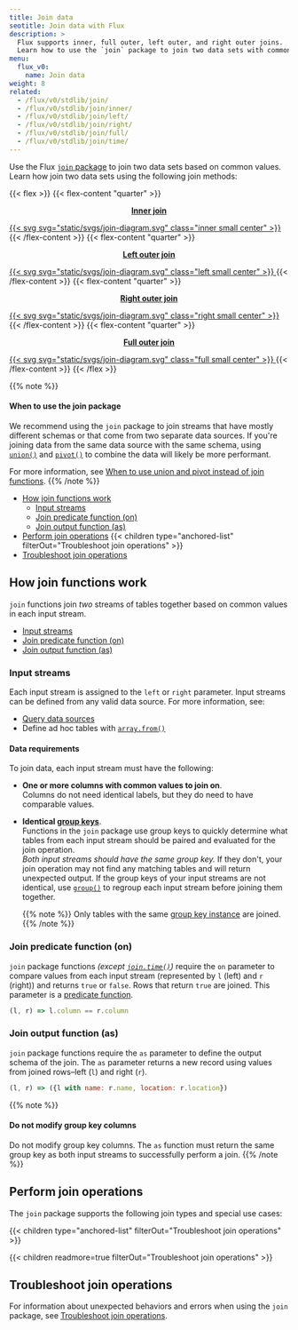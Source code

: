 ```yaml
---
title: Join data
seotitle: Join data with Flux
description: >
  Flux supports inner, full outer, left outer, and right outer joins.
  Learn how to use the `join` package to join two data sets with common values.
menu:
  flux_v0:
    name: Join data
weight: 8
related:
  - /flux/v0/stdlib/join/
  - /flux/v0/stdlib/join/inner/
  - /flux/v0/stdlib/join/left/
  - /flux/v0/stdlib/join/right/
  - /flux/v0/stdlib/join/full/
  - /flux/v0/stdlib/join/time/
---
```


Use the Flux [`join` package](/flux/v0/stdlib/join/) to join two data sets based on common values.
Learn how join two data sets using the following join methods:

{{< flex >}}
{{< flex-content "quarter" >}}
<a href="#perform-an-inner-join">
  <p style="text-align:center"><strong>Inner join</strong></p>
  {{< svg svg="static/svgs/join-diagram.svg" class="inner small center" >}}
</a>
{{< /flex-content >}}
{{< flex-content "quarter" >}}
<a href="#perform-a-left-outer-join">
  <p style="text-align:center"><strong>Left outer join</strong></p>
  {{< svg svg="static/svgs/join-diagram.svg" class="left small center" >}}
</a>
{{< /flex-content >}}
{{< flex-content "quarter" >}}
<a href="#perform-a-right-outer-join">
  <p style="text-align:center"><strong>Right outer join</strong></p>
  {{< svg svg="static/svgs/join-diagram.svg" class="right small center" >}}
</a>
{{< /flex-content >}}
{{< flex-content "quarter" >}}
<a href="#perform-a-full-outer-join">
  <p style="text-align:center"><strong>Full outer join</strong></p>
  {{< svg svg="static/svgs/join-diagram.svg" class="full small center" >}}
</a>
{{< /flex-content >}}
{{< /flex >}}

{{% note %}}
#### When to use the join package

We recommend using the `join` package to join streams that have mostly different
schemas or that come from two separate data sources.
If you're joining data from the same data source with the same schema, using
[`union()`](/flux/v0/stdlib/universe/union/) and [`pivot()`](/flux/v0/stdlib/universe/pivot/)
to combine the data will likely be more performant.

For more information, see
[When to use union and pivot instead of join functions](/influxdb/v2/query-data/flux/join/#when-to-use-union-and-pivot-instead-of-join-functions).
{{% /note %}}

- [How join functions work](#how-join-functions-work)
  - [Input streams](#input-streams)
  - [Join predicate function (on)](#join-predicate-function-on)
  - [Join output function (as)](#join-output-function-as)
- [Perform join operations](#perform-join-operations)
  {{< children type="anchored-list" filterOut="Troubleshoot join operations" >}}
- [Troubleshoot join operations](#troubleshoot-join-operations)

## How join functions work

`join` functions join _two_ streams of tables together based 
on common values in each input stream.

- [Input streams](#input-streams)
- [Join predicate function (on)](#join-predicate-function-on)
- [Join output function (as)](#join-output-function-as)

### Input streams

Each input stream is assigned to the `left` or `right` parameter.
Input streams can be defined from any valid data source.
For more information, see:

- [Query data sources](/flux/v0/query-data/)
- Define ad hoc tables with [`array.from()`](/flux/v0/stdlib/array/from/)

#### Data requirements

To join data, each input stream must have the following:

- **One or more columns with common values to join on**.  
  Columns do not need identical labels, but they do need to have comparable values.
- **Identical [group keys](/flux/v0/get-started/data-model/#group-key)**.  
  Functions in the `join` package use group keys to quickly determine what tables
  from each input stream should be paired and evaluated for the join operation.  
  _Both input streams should have the same group key._
  If they don't, your join operation may not find any matching tables and will
  return unexpected output.
  If the group keys of your input streams are not identical, use
  [`group()`](/flux/v0/stdlib/universe/group/) to regroup each input
  stream before joining them together.

  {{% note %}}
Only tables with the same [group key instance](/flux/v0/get-started/data-model/#example-group-key-instances)
are joined.
  {{% /note %}}

### Join predicate function (on)

`join` package functions _(except [`join.time()`](/flux/v0/stdlib/join/time/))_
require the `on` parameter to compare values from each input stream (represented by `l` (left) and `r` (right))
and returns `true` or `false`.
Rows that return `true` are joined.
This parameter is a [predicate function](/flux/v0/get-started/syntax-basics/#predicate-functions).


```js
(l, r) => l.column == r.column
```

### Join output function (as)

`join` package functions require the `as` parameter to define the output schema of the join.
The `as` parameter returns a new record using values from
joined rows–left (`l`) and right (`r`).

```js
(l, r) => ({l with name: r.name, location: r.location})
```

{{% note %}}
#### Do not modify group key columns

Do not modify group key columns. The `as` function must return the same group key as both input streams to successfully perform a join. 
{{% /note %}}

## Perform join operations

The `join` package supports the following join types and special use cases:

{{< children type="anchored-list" filterOut="Troubleshoot join operations" >}}

{{< children readmore=true filterOut="Troubleshoot join operations" >}}

## Troubleshoot join operations

For information about unexpected behaviors and errors when using the `join` package,
see [Troubleshoot join operations](/flux/v0/join-data/troubleshoot-joins/).
